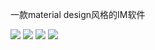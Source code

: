 一款material design风格的IM软件

![](http://maxandroid.oss-cn-beijing.aliyuncs.com/18-12-2/43656509.jpg)
![](http://maxandroid.oss-cn-beijing.aliyuncs.com/18-12-2/93482167.jpg)
![](http://maxandroid.oss-cn-beijing.aliyuncs.com/18-12-2/67488243.jpg)
![](http://maxandroid.oss-cn-beijing.aliyuncs.com/18-12-2/93471743.jpg)